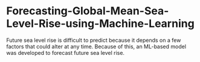 # Forecasting-Global-Mean-Sea-Level-Rise-using-Machine-Learning
Future sea level rise is difficult to predict because it depends on a few factors that could alter at any time. Because of this, an ML-based model was developed to forecast future sea level rise.
